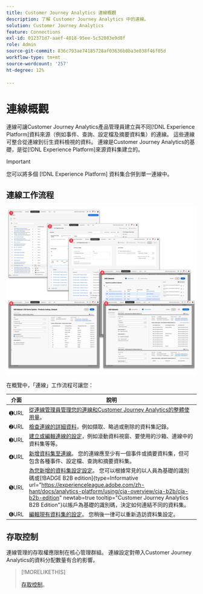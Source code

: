 ```yaml
---
title: Customer Journey Analytics 連線概觀
description: 了解 Customer Journey Analytics 中的連線。
solution: Customer Journey Analytics
feature: Connections
exl-id: 012371d7-aaef-4018-95ee-5c52083e9d8f
role: Admin
source-git-commit: 836c793ae74185728af03636b0ba3e838f46f05d
workflow-type: tm+mt
source-wordcount: '257'
ht-degree: 12%

---
```


# 連線概觀

連線可讓Customer Journey Analytics產品管理員建立與不同[!DNL  Experience Platform]資料來源（例如事件、查詢、設定檔及摘要資料集）的連線。 這些連線可整合從連線到衍生資料檢視的資料。 連線是Customer Journey Analytics的基礎，是從[!DNL Experience Platform]來源資料集建立的。

>[!IMPORTANT]
>
>您可以將多個 [!DNL Experience Platform] 資料集合併到單一連線中。


## 連線工作流程

![連線工作流程](assets/connection-workflow.png)

<!-- Outdated interface 

>[!BEGINSHADEBOX]

See ![VideoCheckedOut](/help/assets/icons/VideoCheckedOut.svg) [Configuring connections](https://video.tv.adobe.com/v/35111/?quality=12&learn=on){target="_blank"} for a demo video.

>[!ENDSHADEBOX]

-->

在概覽中，「連線」工作流程可讓您：

| 介面 | 說明 |
|:---:|---|
| ➊URL | [從連線管理員管理您的連線和Customer Journey Analytics的整體使用量](manage-connections.md)。 |
| ➋URL | [檢查連線的詳細資料](manage-connections.md#connection-details)，例如擷取、略過或刪除的資料集記錄。 |
| ➌URL | [建立或編輯連線的設定](create-connection.md#create-or-edit-a-connection)，例如滾動資料視窗、要使用的沙箱、連線中的資料集等等。 |
| ➍URL | [新增資料集至連線](create-connection.md#add-datasets)。 您的連線應至少有一個事件或摘要資料集，但可包含各種事件、設定檔、查詢和摘要資料集。 |
| ➎URL | [為您新增的資料集設定設定](create-connection.md#dataset-settings)。 您可以根據常見的以人員為基礎的識別碼或[!BADGE B2B edition]{type=Informative url="https://experienceleague.adobe.com/zh-hant/docs/analytics-platform/using/cja-overview/cja-b2b/cja-b2b-edition" newtab=true tooltip="Customer Journey Analytics B2B Edition"}以帳戶為基礎的識別碼，決定如何連結不同的資料集。 |
| ➏URL | [編輯現有資料集的設定](create-connection.md#edit-a-dataset)。 您稍後一律可以重新造訪資料集設定。 |



## 存取控制

連線管理的存取權應限制在核心管理群組。 連線設定對帶入Customer Journey Analytics的資料分配數量有合約影響。

>[!MORELIKETHIS]
>
>[存取控制](/help/technotes/access-control.md)。

